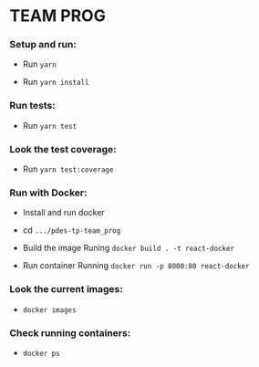 # TEAM PROG

### Setup and run:

- Run `yarn`

- Run `yarn install`

### Run tests:

- Run `yarn test`

### Look the test coverage:

- Run `yarn test:coverage`

### Run with Docker:

- Install and run docker

- cd `.../pdes-tp-team_prog`

- Build the image Runing `docker build . -t react-docker`

- Run container Running `docker run -p 8000:80 react-docker`

### Look the current images:

- `docker images`

### Check running containers:

- `docker ps`

